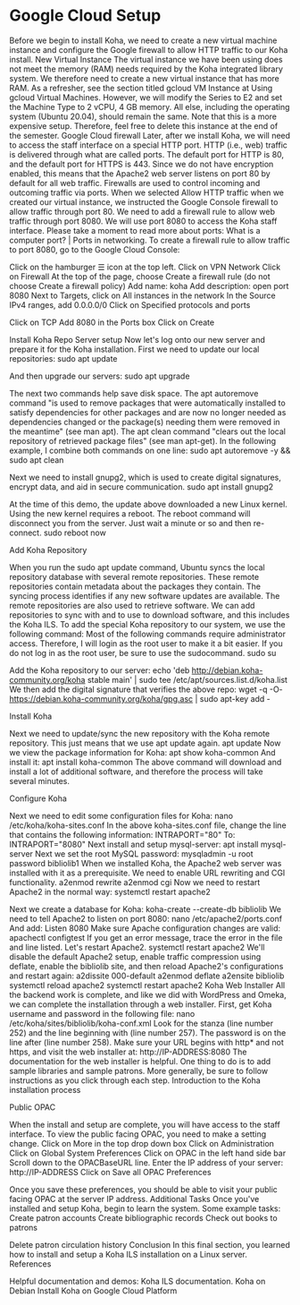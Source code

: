 # Google Cloud Setup

Before we begin to install Koha, we need to create a new virtual machine instance and configure the Google firewall to allow HTTP traffic to our Koha install.
New Virtual Instance
The virtual instance we have been using does not meet the memory (RAM) needs required by the Koha integrated library system. We therefore need to create a new virtual instance that has more RAM. As a refresher, see the section titled gcloud VM Instance at Using gcloud Virtual Machines. However, we will modify the Series to E2 and set the Machine Type to 2 vCPU, 4 GB memory. All else, including the operating system (Ubuntu 20.04), should remain the same. Note that this is a more expensive setup. Therefore, feel free to delete this instance at the end of the semester.
Google Cloud firewall
Later, after we install Koha, we will need to access the staff interface on a special HTTP port. HTTP (i.e., web) traffic is delivered through what are called ports. The default port for HTTP is 80, and the default port for HTTPS is 443. Since we do not have encryption enabled, this means that the Apache2 web server listens on port 80 by default for all web traffic. Firewalls are used to control incoming and outcoming traffic via ports. When we selected Allow HTTP traffic when we created our virtual instance, we instructed the Google Console firewall to allow traffic through port 80. We need to add a firewall rule to allow web traffic through port 8080. We will use port 8080 to access the Koha staff interface.
Please take a moment to read more about ports: What is a computer port? | Ports in networking.
To create a firewall rule to allow traffic to port 8080, go to the Google Cloud Console:

Click on the hamburger ☰ icon at the top left.
Click on VPN Network
Click on Firewall
At the top of the page, choose Create a firewall rule (do not choose Create a firewall policy)
Add name: koha
Add description: open port 8080
Next to Targets, click on All instances in the network
In the Source IPv4 ranges, add 0.0.0.0/0
Click on Specified protocols and ports

Click on TCP
Add 8080 in the Ports box
Click on Create

Install Koha Repo
Server setup
Now let's log onto our new server and prepare it for the Koha installation.
First we need to update our local repositories:
sudo apt update

And then upgrade our servers:
sudo apt upgrade

The next two commands help save disk space. The apt autoremove command "is used to remove packages that were automatically installed to satisfy dependencies for other packages and are now no longer needed as dependencies changed or the package(s) needing them were removed in the meantime" (see man apt). The apt clean command "clears out the local repository of retrieved package files" (see man apt-get). In the following example, I combine both commands on one line:
sudo apt autoremove -y && sudo apt clean

Next we need to install gnupg2, which is used to create digital signatures, encrypt data, and aid in secure communication.
sudo apt install gnupg2

At the time of this demo, the update above downloaded a new Linux kernel. Using the new kernel requires a reboot. The reboot command will disconnect you from the server. Just wait a minute or so and then re-connect.
sudo reboot now

Add Koha Repository

When you run the sudo apt update command, Ubuntu syncs the local repository database with several remote repositories. These remote repositories contain metadata about the packages they contain. The syncing process identifies if any new software updates are available. The remote repositories are also used to retrieve software.
We can add repositories to sync with and to use to download software, and this includes the Koha ILS. To add the special Koha repository to our system, we use the following command:
Most of the following commands require administrator access. Therefore, I will login as the root user to make it a bit easier. If you do not log in as the root user, be sure to use the sudocommand.
sudo su

Add the Koha repository to our server:
echo 'deb http://debian.koha-community.org/koha stable main' | sudo tee /etc/apt/sources.list.d/koha.list
We then add the digital signature that verifies the above repo:
wget -q -O- https://debian.koha-community.org/koha/gpg.asc | sudo apt-key add -

Install Koha

Next we need to update/sync the new repository with the Koha remote repository. This just means that we use apt update again.
apt update
Now we view the package information for Koha:
apt show koha-common
And install it:
apt install koha-common
The above command will download and install a lot of additional software, and therefore the process will take several minutes.

Configure Koha

Next we need to edit some configuration files for Koha:
nano /etc/koha/koha-sites.conf
In the above koha-sites.conf file, change the line that contains the following information:
INTRAPORT="80"
To:
INTRAPORT="8080"
Next install and setup mysql-server:
apt install mysql-server
Next we set the root MySQL password:
mysqladmin -u root password bibliolib1
When we installed Koha, the Apache2 web server was installed with it as a prerequisite. We need to enable URL rewriting and CGI functionality.
a2enmod rewrite
a2enmod cgi 
Now we need to restart Apache2 in the normal way:
systemctl restart apache2

Next we create a database for Koha:
koha-create --create-db bibliolib
We need to tell Apache2 to listen on port 8080:
nano /etc/apache2/ports.conf 
And add:
Listen 8080
Make sure Apache configuration changes are valid:
apachectl configtest
If you get an error message, trace the error in the file and line listed.
Let's restart Apache2.
systemctl restart apache2
We'll disable the default Apache2 setup, enable traffic compression using deflate, enable the bibliolib site, and then reload Apache2's configurations and restart again:
a2dissite 000-default
a2enmod deflate
a2ensite bibliolib
systemctl reload apache2
systemctl restart apache2
Koha Web Installer
All the backend work is complete, and like we did with WordPress and Omeka, we can complete the installation through a web installer.
First, get Koha username and password in the following file:
nano /etc/koha/sites/bibliolib/koha-conf.xml
Look for the <config> stanza (line number 252) and the line beginning with <user> (line number 257). The password is on the line after (line number 258).
Make sure your URL begins with http* and not https, and visit the web installer at:
http://IP-ADDRESS:8080
The documentation for the web installer is helpful. One thing to do is to add sample libraries and sample patrons. More generally, be sure to follow instructions as you click through each step.
Introduction to the Koha installation process

Public OPAC

When the install and setup are complete, you will have access to the staff interface. To view the public facing OPAC, you need to make a setting change.
Click on More in the top drop down box
Click on Administration
Click on Global System Preferences
Click on OPAC in the left hand side bar
Scroll down to the OPACBaseURL line.
Enter the IP address of your server: http://IP-ADDRESS
Click on Save all OPAC Preferences

Once you save these preferences, you should be able to visit your public facing OPAC at the server IP address.
Additional Tasks
Once you've installed and setup Koha, begin to learn the system. Some example tasks:
Create patron accounts
Create bibliographic records
Check out books to patrons

Delete patron circulation history
Conclusion
In this final section, you learned how to install and setup a Koha ILS installation on a Linux server.
References

Helpful documentation and demos:
Koha ILS documentation.
Koha on Debian
Install Koha on Google Cloud Platform
